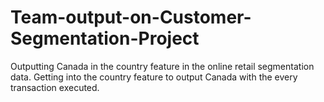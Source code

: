 # Team-output-on-Customer-Segmentation-Project
Outputting Canada in the country feature in the online retail segmentation data.
Getting into the country feature to output Canada with the every transaction executed.
